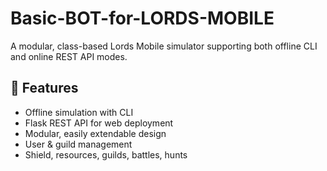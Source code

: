 # Basic-BOT-for-LORDS-MOBILE
A modular, class-based Lords Mobile simulator supporting both offline CLI and online REST API modes.
## 🧩 Features
- Offline simulation with CLI
- Flask REST API for web deployment
- Modular, easily extendable design
- User & guild management
- Shield, resources, guilds, battles, hunts
